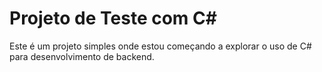 # Projeto de Teste com C#

Este é um projeto simples onde estou começando a explorar o uso de C# para desenvolvimento de backend.
